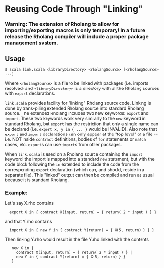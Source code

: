 # Reusing Code Through "Linking"
### Warning: The extension of Rholang to allow for importing/exporting macros is only temporary! In a future release the Rholang compiler will include a proper package management system.

## Usage
```
$ scala link.scala <libraryDirectory> <rholangSource> [<rholangSource> ...]
```
Where `<rholangSource>` is a file to be linked with packages (i.e. imports resolved) and `<libraryDirectory>` is a directory with all the Rholang sources with `export` declarations.

`link.scala` provides facility for "linking" Rholang source code. Linking is done  by trans-piling extended Rholang source into standard Rholang source. The extended Rholang includes two new keywords: `export` and `import`. These two keywords work very similarly to the `new` keyword in standard Rholang, but `export` has the restriction that only a single  name can be declared (i.e. `export x, y in { ... }` would be INVALID). Also note that `export` and `import` declarations can only appear at the "top level" of a file -- i.e. NOT inside `contract` definitions, bodies of `for` statements or `match` cases, etc. `export`s can use `import`s from other packages.

When `link.scala` is used on a Rholang source containing the `import` keyword, the import is mapped into a standard `new` statement, but with the code block following the `in` extended to include the code from the corresponding `export` declaration (which can, and should, reside in a separate file). This "linked" output can then be compiled and run as usual because it is standard Rholang.

### Example: 
Let's say X.rho contains
```
  export X in { contract X(input, return) = { return( 2 * input ) } }
```
and that Y.rho contains
```
  import X in { new Y in { contract Y(return) = { X(5, return) } } }
```
Then linking Y.rho would result in the file Y.rho.linked with the contents
```
   new X in {
     contract X(input, return) = { return( 2 * input ) } | 
     new Y in { contract Y(return) = { X(5, return) } }
   }
```
